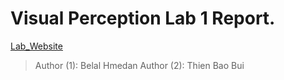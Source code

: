 # Visual Perception Lab 1 Report.

[Lab_Website](https://coda.io/@david-fofi/virtual-lab-computer-vision)

> Author (1): Belal Hmedan
> Author (2): Thien Bao Bui
